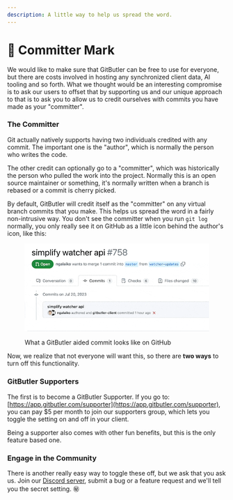 ```yaml
---
description: A little way to help us spread the word.
---
```


# 💄 Committer Mark

We would like to make sure that GitButler can be free to use for everyone, but there are costs involved in hosting any synchronized client data, AI tooling and so forth. What we thought would be an interesting compromise is to ask our users to offset that by supporting us and our unique approach to that is to ask you to allow us to credit ourselves with commits you have made as your "committer".

### The Committer

Git actually natively supports having two individuals credited with any commit. The important one is the "author", which is normally the person who writes the code.&#x20;

The other credit can optionally go to a "committer", which was historically the person who pulled the work into the project. Normally this is an open source maintainer or something, it's normally written when a branch is rebased or a commit is cherry picked.

By default, GitButler will credit itself as the "committer" on any virtual branch commits that you make. This helps us spread the word in a fairly non-intrusive way. You don't see the committer when you run `git log` normally, you only really see it on GitHub as a little icon behind the author's icon, like this:

<figure><img src="../../.gitbook/assets/CleanShot 2023-07-20 at 10.22.26.gif" alt=""><figcaption><p>What a GitButler aided commit looks like on GitHub</p></figcaption></figure>

Now, we realize that not everyone will want this, so there are **two ways** to turn off this functionality.

### GitButler Supporters

The first is to become a GitButler Supporter. If you go to: [https://app.gitbutler.com/supporter](https://app.gitbutler.com/supporter), you can pay $5 per month to join our supporters group, which lets you toggle the setting on and off in your client.&#x20;

Being a supporter also comes with other fun benefits, but this is the only feature based one.

### Engage in the Community

There is another really easy way to toggle these off, but we ask that you ask us. Join our [Discord server](https://discord.com/invite/wDKZCPEjXC), submit a bug or a feature request and we'll tell you the secret setting. :secret:


